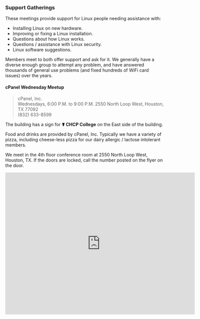 ### Support Gatherings

These meetings provide support for Linux people needing assistance with:

* Installing Linux on new hardware.
* Improving or fixing a Linux installation.
* Questions about how Linux works.
* Questions / assistance with Linux security.
* Linux software suggestions.

Members meet to both offer support and ask for it.  We generally have a diverse
enough group to attempt any problem, and have answered thousands of general use
problems (and fixed hundreds of WiFi card issues) over the years.

#### cPanel Wednesday Meetup

> cPanel, Inc. <br/>
> Wednesdays, 6:00 P.M. to 9:00 P.M.
> 2550 North Loop West, Houston, TX 77092 <br/>
> (832) 633-8599 <br/>

The building has a sign for **☤ CHCP College** on the East side of the building.

Food and drinks are provided by cPanel, Inc.  Typically we have a variety of pizza,
including cheese-less pizza for our dairy allergic / lactose intolerant members.

We meet in the 4th floor conference room at 2550 North Loop West, Houston, TX.
If the doors are locked, call the number posted on the flyer on the door.

<iframe src="https://www.google.com/maps/embed?pb=!1m14!1m8!1m3!1d432.7433868908962!2d-95.44473101648154!3d29.80807276017754!3m2!1i1024!2i768!4f13.1!3m3!1m2!1s0x0%3A0xe75370ea49c0fb7c!2scPanel!5e0!3m2!1sen!2sus!4v1493858914477" width="600" height="450" frameborder="0" style="border:0" allowfullscreen="1"></iframe>

